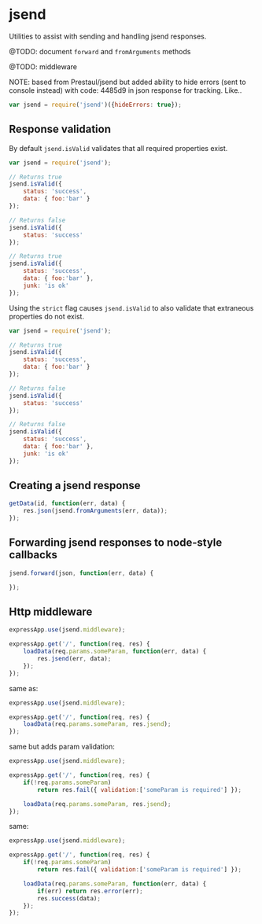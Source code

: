 jsend
===========

Utilities to assist with sending and handling jsend responses.

@TODO: document `forward` and `fromArguments` methods

@TODO: middleware

NOTE: based from Prestaul/jsend but added ability to hide errors (sent to console instead) with code: 4485d9 in json response for tracking. Like..

```js
var jsend = require('jsend')({hideErrors: true});
```


Response validation
-------------------
By default `jsend.isValid` validates that all required properties exist.
```js
var jsend = require('jsend');

// Returns true
jsend.isValid({
	status: 'success',
	data: { foo:'bar' }
});

// Returns false
jsend.isValid({
	status: 'success'
});

// Returns true
jsend.isValid({
	status: 'success',
	data: { foo:'bar' },
	junk: 'is ok'
});
```

Using the `strict` flag causes `jsend.isValid` to also validate that extraneous properties do not exist.
```js
var jsend = require('jsend');

// Returns true
jsend.isValid({
	status: 'success',
	data: { foo:'bar' }
});

// Returns false
jsend.isValid({
	status: 'success'
});

// Returns false
jsend.isValid({
	status: 'success',
	data: { foo:'bar' },
	junk: 'is ok'
});
```


Creating a jsend response
-------------------------
```js
getData(id, function(err, data) {
	res.json(jsend.fromArguments(err, data));
});
```


Forwarding jsend responses to node-style callbacks
--------------------------------------------------
```js
jsend.forward(json, function(err, data) {

});
```


Http middleware
---------------
```js
expressApp.use(jsend.middleware);

expressApp.get('/', function(req, res) {
	loadData(req.params.someParam, function(err, data) {
		res.jsend(err, data);
	});
});
```

same as:
```js
expressApp.use(jsend.middleware);

expressApp.get('/', function(req, res) {
	loadData(req.params.someParam, res.jsend);
});
```

same but adds param validation:
```js
expressApp.use(jsend.middleware);

expressApp.get('/', function(req, res) {
	if(!req.params.someParam)
		return res.fail({ validation:['someParam is required'] });

	loadData(req.params.someParam, res.jsend);
});
```

same:
```js
expressApp.use(jsend.middleware);

expressApp.get('/', function(req, res) {
	if(!req.params.someParam)
		return res.fail({ validation:['someParam is required'] });

	loadData(req.params.someParam, function(err, data) {
		if(err) return res.error(err);
		res.success(data);
	});
});
```
